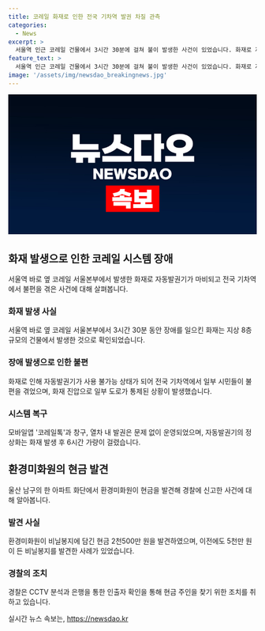 ```yaml
---
title: 코레일 화재로 인한 전국 기차역 발권 차질 관측
categories:
  - News
excerpt: >
  서울역 인근 코레일 건물에서 3시간 30분에 걸쳐 불이 발생한 사건이 있었습니다. 화재로 자동발권기에 장애가 발생했지만, 모바일앱과 창구 등을 통해 열차 운행에는 지장이 없었습니다. 화재 진압으로 일부 도로가 통제되었지만, 오후 5시 15분까지 모든 역사의 발권기가 정상화되었습니다. 한편, 울산 남구의 아파트 환경미화원이 비닐봉지에 2천500만 원의 현금을 발견하여 경찰에 신고한 사례도 있었습니다.
feature_text: >
  서울역 인근 코레일 건물에서 3시간 30분에 걸쳐 불이 발생한 사건이 있었습니다. 화재로 자동발권기에 장애가 발생했지만, 모바일앱과 창구 등을 통해 열차 운행에는 지장이 없었습니다. 화재 진압으로 일부 도로가 통제되었지만, 오후 5시 15분까지 모든 역사의 발권기가 정상화되었습니다. 한편, 울산 남구의 아파트 환경미화원이 비닐봉지에 2천500만 원의 현금을 발견하여 경찰에 신고한 사례도 있었습니다.
image: '/assets/img/newsdao_breakingnews.jpg'
---
```


<p><img src="/assets/img/newsdao_breakingnews.jpg" alt="cryptoinkorea 속보" /></p>

<h2 data-ke-size="size26">화재 발생으로 인한 코레일 시스템 장애</h2>

<p data-ke-size="size16">서울역 바로 옆 코레일 서울본부에서 발생한 화재로 자동발권기가 마비되고 전국 기차역에서 불편을 겪은 사건에 대해 살펴봅니다.</p>

<h3>화재 발생 사실</h3>

<p data-ke-size="size16">서울역 바로 옆 코레일 서울본부에서 3시간 30분 동안 장애를 일으킨 화재는 지상 8층 규모의 건물에서 발생한 것으로 확인되었습니다.</p>

<h3>장애 발생으로 인한 불편</h3>

<p data-ke-size="size16">화재로 인해 자동발권기가 사용 불가능 상태가 되어 전국 기차역에서 일부 시민들이 불편을 겪었으며, 화재 진압으로 일부 도로가 통제된 상황이 발생했습니다.</p>

<h3>시스템 복구</h3>

<p data-ke-size="size16">모바일앱 '코레일톡'과 창구, 열차 내 발권은 문제 없이 운영되었으며, 자동발권기의 정상화는 화재 발생 후 6시간 가량이 걸렸습니다.</p>

<h2 data-ke-size="size26">환경미화원의 현금 발견</h2>

<p data-ke-size="size16">울산 남구의 한 아파트 화단에서 환경미화원이 현금을 발견해 경찰에 신고한 사건에 대해 알아봅니다.</p>

<h3>발견 사실</h3>

<p data-ke-size="size16">환경미화원이 비닐봉지에 담긴 현금 2천500만 원을 발견하였으며, 이전에도 5천만 원이 든 비닐봉지를 발견한 사례가 있었습니다.</p>

<h3>경찰의 조치</h3>

<p data-ke-size="size16">경찰은 CCTV 분석과 은행을 통한 인출자 확인을 통해 현금 주인을 찾기 위한 조치를 취하고 있습니다.</p>
실시간 뉴스 속보는, <a href="https://newsdao.kr" rel="dofollow">https://newsdao.kr</a>


